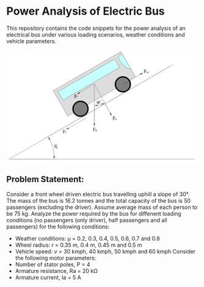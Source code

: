 # Power Analysis of Electric Bus
This repository contains the code snippets for the power analysis of an electrical bus under various loading scenarios, weather conditions and vehicle parameters.

![Free-Body Diagram](Free_Body_Diagram.png)

## Problem Statement:
Consider a front wheel driven electric bus travelling uphill a slope of 30&deg;. The mass of the bus is 16.2 tonnes and the total capacity of the bus is 50 passengers (excluding the driver). Assume average mass of each person to be 75 kg. Analyze the power required by the bus for diffenent loading conditions (no passengers (only driver), half passengers and all passengers) for the following conditions:
* Weather conditions: &mu; = 0.2, 0.3, 0.4, 0.5, 0.6, 0.7 and 0.8
* Wheel radius: r = 0.35 m, 0.4 m, 0.45 m and 0.5 m
* Vehicle speed: v = 30 kmph, 40 kmph, 50 kmph and 60 kmph
Consider the following motor parameters:
* Number of stator poles, P = 4
* Armature resistance, Ra = 20 k&ohm;
* Armature current, Ia = 5 A
